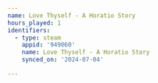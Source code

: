 ```yaml
---
name: Love Thyself - A Horatio Story
hours_played: 1
identifiers:
  - type: steam
    appid: '949060'
    name: Love Thyself - A Horatio Story
    synced_on: '2024-07-04'

---
```

